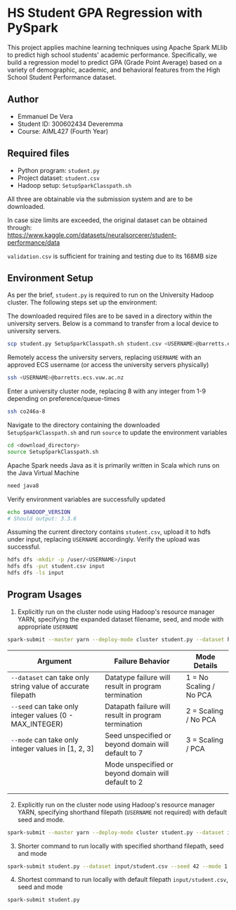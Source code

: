 # HS Student GPA Regression with PySpark

This project applies machine learning techniques using Apache Spark MLlib to predict high school students' academic performance. Specifically, we build a regression model to predict GPA (Grade Point Average) based on a variety of demographic, academic, and behavioral features from the High School Student Performance dataset.

## Author

- Emmanuel De Vera
- Student ID: 300602434 Deveremma
- Course: AIML427 (Fourth Year)


## Required files 

* Python program: `student.py` 
* Project dataset: `student.csv` 
* Hadoop setup: `SetupSparkClasspath.sh` 


All three are obtainable via the submission system and are to be downloaded.

In case size limits are exceeded, the original dataset can be obtained through: <br>
https://www.kaggle.com/datasets/neuralsorcerer/student-performance/data

`validation.csv` is sufficient for training and testing due to its 168MB size


## Environment Setup

As per the brief, `student.py`  is required to run on the University Hadoop cluster. The following steps set up the environment: <br>

The downloaded required files are to be saved in a directory within the university servers. Below is a command to transfer from a local device to university servers.
```bash
scp student.py SetupSparkClasspath.sh student.csv <USERNAME>@barretts.ecs.vuw.ac.nz:/path/to/desired/directory
```

Remotely access the university servers, replacing `USERNAME` with an approved ECS username (or access the university servers physically) 
```bash
ssh <USERNAME>@barretts.ecs.vuw.ac.nz
```

Enter a university cluster node, replacing 8 with any integer from 1-9 depending on preference/queue-times
```bash
ssh co246a-8
```

Navigate to the directory containing the downloaded `SetupSparkClasspath.sh` and run `source` to update the environment variables
```bash
cd <download_directory>
source SetupSparkClasspath.sh
```

Apache Spark needs Java as it is primarily written in Scala which runs on the Java Virtual Machine 
```bash
need java8
```

Verify environment variables are successfully updated
```bash
echo $HADOOP_VERSION
# Should output: 3.3.6
```

Assuming the current directory contains `student.csv`, upload it to hdfs under input, replacing `USERNAME` accordingly. Verify the upload was successful.
```bash
hdfs dfs -mkdir -p /user/<USERNAME>/input
hdfs dfs -put student.csv input
hdfs dfs -ls input
```



## Program Usages

1. Explicitly run on the cluster node using Hadoop's resource manager YARN, specifying the expanded dataset filename, seed, and mode with appropriate `USERNAME`
```bash
spark-submit --master yarn --deploy-mode cluster student.py --dataset hdfs:///user/<USERNAME>/input/student.csv --seed 7 --mode 2
```

| **Argument** | **Failure Behavior**                                | **Mode Details**                     |
|--------------|------------------------------------------------------|--------------------------------------|
| `--dataset` can take only string value of accurate filepath  | Datatype failure will result in program termination  | 1 = No Scaling / No PCA              |
| `--seed` can take only integer values (0 - MAX_INTEGER)             | Datapath failure will result in program termination  | 2 = Scaling / No PCA                 |
| `--mode` can take only integer values in [1, 2, 3]             | Seed unspecified or beyond domain will default to 7                 | 3 = Scaling / PCA                    |
|              | Mode unspecified or beyond domain will default to 2                 |                                      |
|              |                                                      |                                      |
|              |                                                      |                                      |


2. Explicitly run on the cluster node using Hadoop's resource manager YARN, specifying shorthand filepath (`USERNAME` not required) with default seed and mode. 

```bash
spark-submit --master yarn --deploy-mode cluster student.py --dataset input/student.csv
```
3. Shorter command to run locally with specified shorthand filepath, seed and mode

```bash
spark-submit student.py --dataset input/student.csv --seed 42 --mode 1
```

4. Shortest command to run locally with default filepath `input/student.csv`, seed and mode

```bash
spark-submit student.py
```
